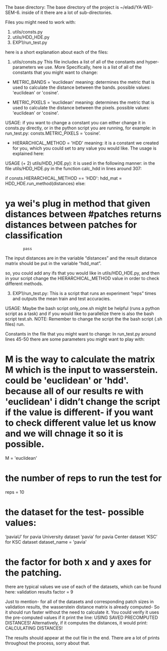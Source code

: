 The base directory: The base directory of the project is ~/eladi/YA-WEI-SEM-6.
inside of it there are a lot of sub-directories. 


Files you might need to work with:
1) utils/consts.py
2) utils/HDD_HDE.py
3) EXP1/run_test.py


here is a short explanation about each of the files:
1) utils/consts.py
This file includes a list of all of the constants and hyper-parameters we use.
More Specifically, here is a list of all of the constants that you might want to change:


* METRIC_BANDS = 'euclidean'
meaning: determines the metric that is used to calculate the distance between the bands.
possible values: 'euclidean' or 'cosine'.


* METRIC_PIXELS = 'euclidean'
meaning: determines the metric that is used to calculate the distance between the pixels.
possible values: 'euclidean' or 'cosine'.


USAGE: if you want to change a constant you can either change it in consts.py directly, or in the python script you are running, for example: 
in run_test.py: 
consts.METRIC_PIXELS = ‘cosine’.



* HIERARCHICAL_METHOD = 'HDD'
meaning: it is a constant we created for you, which you could set to any value you would like. The usage is explained here:
        

USAGE (+ 2) utils/HDD_HDE.py):
it is used in the following manner:
in the file utils/HDD_HDE.py in the function calc_hdd in lines around 307:


if consts.HIERARCHICAL_METHOD == 'HDD':
            hdd_mat = HDD_HDE.run_method(distances)
 else:
# ya wei's plug in method that given distances between #patches returns distances between patches for classification
            pass


The input distances are in the variable “distances” and the result distance matrix should be put in the variable “hdd_mat”.


so, you could add any ifs that you would like in utils/HDD_HDE.py, and then in your script change the HIERARCHICAL_METHOD value in order to check different methods. 


3) EXP1/run_test.py:
This is a script that runs an experiment “reps” times and outputs the mean train and test accuracies.


USAGE:
Maybe the bash script only_one.sh might be helpful (runs a python script as a task) and if you would like to parallelize there is also the bash  script test.sh.
NOTE: Remember to change the script the the bash script (.sh files) run.


Constants in the file that you might want to change:
In run_test.py around lines 45-50 there are some parameters you might want to play with:


# M is the way to calculate the matrix M which is the input to wasserstein. could be 'euclidean' or 'hdd'. because all of our results re with 'euclidean' i didn’t change the script if the value is different- if you want to check different value let us know and we will chnage it so it is possible.
M = 'euclidean'


# the number of reps to run the test for
reps = 10


# the dataset for the test- possible values:
‘paviaU’ for pavia University dataset
‘pavia’ for pavia Center dataset
‘KSC’ for KSC dataset
dataset_name = 'pavia'


# the factor for both x and y axes for the patching.
there are typical values we use of each of the datasets, which can be found here:
validation results
factor = 9

Just to mention- for all of the datasets and corresponding patch sizes in validation results, the wasserstein distance matrix is already computed- So it should run faster without the need to calculate it.
You could verify it uses the pre-computed values if it print the line:
USING SAVED PRECOMPUTED DISTANCES!
Alternatively, if it computes the distances, it would print:
CALCULATING DISTANCES!


The results should appear at the out file in the end. There are a lot of prints throughout the process, sorry about that.
